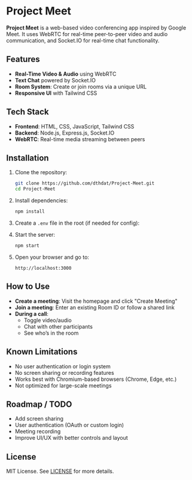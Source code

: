 # Project Meet

**Project Meet** is a web-based video conferencing app inspired by Google Meet. It uses WebRTC for real-time peer-to-peer video and audio communication, and Socket.IO for real-time chat functionality.

## Features

- **Real-Time Video & Audio** using WebRTC
- **Text Chat** powered by Socket.IO
- **Room System**: Create or join rooms via a unique URL
- **Responsive UI** with Tailwind CSS

## Tech Stack

- **Frontend**: HTML, CSS, JavaScript, Tailwind CSS
- **Backend**: Node.js, Express.js, Socket.IO
- **WebRTC**: Real-time media streaming between peers

## Installation

1. Clone the repository:
   ```bash
   git clone https://github.com/dthdat/Project-Meet.git
   cd Project-Meet
   ```

2. Install dependencies:
   ```bash
   npm install
   ```

3. Create a `.env` file in the root (if needed for config):

4. Start the server:
   ```bash
   npm start
   ```

5. Open your browser and go to:
   ```
   http://localhost:3000
   ```

## How to Use

- **Create a meeting**: Visit the homepage and click "Create Meeting"
- **Join a meeting**: Enter an existing Room ID or follow a shared link
- **During a call**:
  - Toggle video/audio
  - Chat with other participants
  - See who’s in the room

## Known Limitations

- No user authentication or login system
- No screen sharing or recording features
- Works best with Chromium-based browsers (Chrome, Edge, etc.)
- Not optimized for large-scale meetings

## Roadmap / TODO

- Add screen sharing
- User authentication (OAuth or custom login)
- Meeting recording
- Improve UI/UX with better controls and layout

## License

MIT License. See [LICENSE](LICENSE) for more details.
